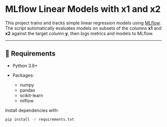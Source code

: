 # MLflow Linear Models with x1 and x2

This project trains and tracks simple linear regression models using [MLflow](https://mlflow.org/).
The script automatically evaluates models on subsets of the columns **x1** and **x2** against the target column **y**, then logs metrics and models to MLflow.

---

## 📂 Requirements

* Python 3.8+
* Packages:

  * numpy
  * pandas
  * scikit-learn
  * mlflow

Install dependencies with:

```bash
pip install -r requirements.txt
```
